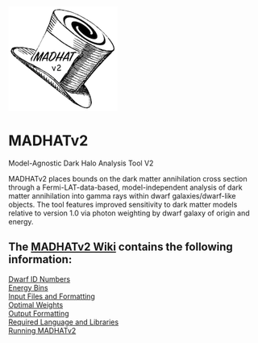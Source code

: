 ![MADHATv2 logo](https://github.com/MADHATdm/MADHATv2/blob/main/MADHATv2logo_smallest.png)
# MADHATv2
Model-Agnostic Dark Halo Analysis Tool V2

MADHATv2 places bounds on the dark matter annihilation cross section through a Fermi-LAT-data-based, model-independent analysis of dark matter annihilation into gamma rays within dwarf galaxies/dwarf-like objects. The tool features improved sensitivity to dark matter models relative to version 1.0 via photon weighting by dwarf galaxy of origin and energy.

## The [MADHATv2 Wiki](https://github.com/MADHATdm/MADHATv2/wiki) contains the following information:  
[Dwarf ID Numbers](https://github.com/MADHATdm/MADHATv2/wiki/Dwarf-ID-Numbers)  
[Energy Bins](https://github.com/MADHATdm/MADHATv2/wiki/Energy-Bins)  
[Input Files and Formatting](https://github.com/MADHATdm/MADHATv2/wiki/Input-Files-and-Formatting)  
[Optimal Weights](https://github.com/MADHATdm/MADHATv2/wiki/Optimal-Weights)  
[Output Formatting](https://github.com/MADHATdm/MADHATv2/wiki/Output-Formatting)  
[Required Language and Libraries](https://github.com/MADHATdm/MADHATv2/wiki/Required-Language-and-Libraries)  
[Running MADHATv2](https://github.com/MADHATdm/MADHATv2/wiki/Running-MADHATv2)
